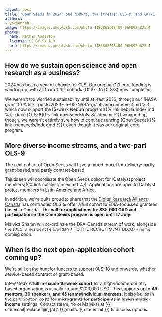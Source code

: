 ```yaml
---
layout: post
title: 'Open Seeds in 2024: one cohort, two streams: OLS-9, and CAT-1'
authors:
- yochannah
image: https://images.unsplash.com/photo-1486868018400-960892a825f4
photos:
  name: Nathan Anderson
  license: CC BY-SA 4.0
  url: https://images.unsplash.com/photo-1486868018400-960892a825f4
---
```


## How do we sustain open science and open research as a business? 

2024 has been a year of change for OLS. Our original CZI core funding is winding up, with all four of the cohorts (OLS-5 to OLS-8) now completed. 

We weren't too worried sustainability until at least 2026, through our [NASA grants]({% link _posts/2023-05-05-NASA-grant-announcement.md %}), which now support the [5-week Nebula program]({% link nebula/index.md %}). Once [OLS-8]({% link openseeds/ols-8/index.md%}) wrapped up, though, we weren't entirely sure how to continue running [Open Seeds]({% link openseeds/index.md %}), even though it was our original, core program. 

## More diverse income streams, and a two-part OLS-9

The next cohort of Open Seeds will have a mixed model for delivery: partly grant-based, and partly contract-based. 

Tajuddeen will coordinate the Open Seeds cohort for [Catalyst project members]({% link catalyst/index.md %}). Applications are open to Catalyst project members in Latin America and Africa. 

In addition, we're quite proud to share that the [Digital Research Alliance Canada](https://alliancecan.ca/en/latest/news/dri-edia-champions-new-funding-opportunity-advance-edia-dri) has contracted OLS to offer a full cohort to EDIA-focussed grantees based in Canada - **the call for applications for $35,000 CAD and participation in the Open Seeds program is open until 17 July**. 

Malvika Sharan will co-ordinate the DRA-Canada stream of work, alongside the [OLS-9 Resident Fellow](LINK TO THE RECRUITMENT BLOG) - name coming soon. 

## When is the next open-application cohort coming up? 

We're still on the hunt for funders to support OLS-10 and onwards, whether service-based contract or grant-based. 

Interested? A **full in-house 16-week cohort** for a high-income-country based organisation is usually around $200,000 USD. This supports up to **45 mentors, 30 speakers, and 45 teams/individual mentees**. It also builds in the participation costs for **microgrants for participants in lower/middle-income** settings. Contact (team, Yo or Malvika) at [{{ site.email|replace:'@','[at]' }}](mailto:{{ site.email }}) to discuss options. 
